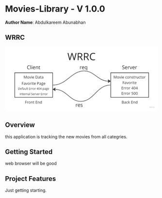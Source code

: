 # Movies-Library - V 1.0.0

**Author Name**: Abdulkareem Abunabhan

## WRRC

![WRRC-img](./SPOILER_Untitled_1.jpg)

## Overview

this application is tracking the new movies from all categries.

## Getting Started

web browser will be good

## Project Features

Just getting starting.